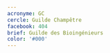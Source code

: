 ```yaml
---
acronyme: GC
cercle: Guilde Champêtre
facebook: 404
brief: Guilde des Bioingénieurs
color: '#000'
---
```

